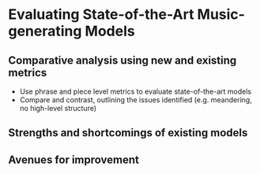 
# Evaluating State-of-the-Art Music-generating Models

## Comparative analysis using new and existing metrics
* Use phrase and piece level metrics to evaluate state-of-the-art models
* Compare and contrast, outlining the issues identified (e.g. meandering, no high-level structure)

## Strengths and shortcomings of existing models

## Avenues for improvement